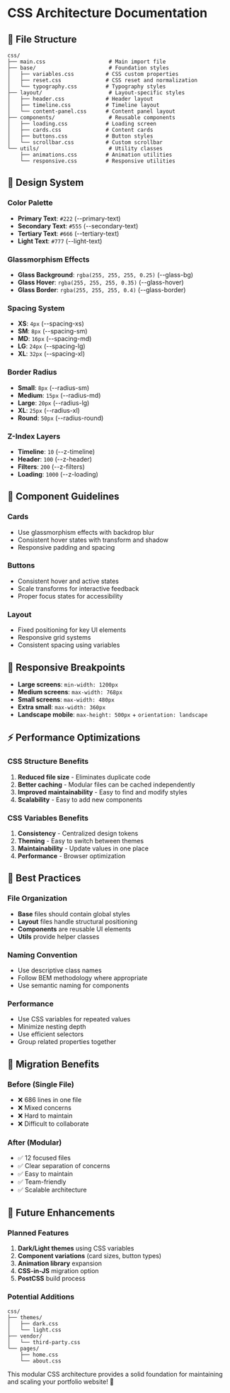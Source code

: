 # CSS Architecture Documentation

## 📁 File Structure

```
css/
├── main.css                    # Main import file
├── base/                       # Foundation styles
│   ├── variables.css          # CSS custom properties
│   ├── reset.css              # CSS reset and normalization
│   └── typography.css         # Typography styles
├── layout/                     # Layout-specific styles
│   ├── header.css             # Header layout
│   ├── timeline.css           # Timeline layout
│   └── content-panel.css      # Content panel layout
├── components/                 # Reusable components
│   ├── loading.css            # Loading screen
│   ├── cards.css              # Content cards
│   ├── buttons.css            # Button styles
│   └── scrollbar.css          # Custom scrollbar
└── utils/                      # Utility classes
    ├── animations.css         # Animation utilities
    └── responsive.css         # Responsive utilities
```

## 🎨 Design System

### Color Palette
- **Primary Text**: `#222` (--primary-text)
- **Secondary Text**: `#555` (--secondary-text)
- **Tertiary Text**: `#666` (--tertiary-text)
- **Light Text**: `#777` (--light-text)

### Glassmorphism Effects
- **Glass Background**: `rgba(255, 255, 255, 0.25)` (--glass-bg)
- **Glass Hover**: `rgba(255, 255, 255, 0.35)` (--glass-hover)
- **Glass Border**: `rgba(255, 255, 255, 0.4)` (--glass-border)

### Spacing System
- **XS**: `4px` (--spacing-xs)
- **SM**: `8px` (--spacing-sm)
- **MD**: `16px` (--spacing-md)
- **LG**: `24px` (--spacing-lg)
- **XL**: `32px` (--spacing-xl)

### Border Radius
- **Small**: `8px` (--radius-sm)
- **Medium**: `15px` (--radius-md)
- **Large**: `20px` (--radius-lg)
- **XL**: `25px` (--radius-xl)
- **Round**: `50px` (--radius-round)

### Z-Index Layers
- **Timeline**: `10` (--z-timeline)
- **Header**: `100` (--z-header)
- **Filters**: `200` (--z-filters)
- **Loading**: `1000` (--z-loading)

## 🔧 Component Guidelines

### Cards
- Use glassmorphism effects with backdrop blur
- Consistent hover states with transform and shadow
- Responsive padding and spacing

### Buttons
- Consistent hover and active states
- Scale transforms for interactive feedback
- Proper focus states for accessibility

### Layout
- Fixed positioning for key UI elements
- Responsive grid systems
- Consistent spacing using variables

## 📱 Responsive Breakpoints

- **Large screens**: `min-width: 1200px`
- **Medium screens**: `max-width: 768px`
- **Small screens**: `max-width: 480px`
- **Extra small**: `max-width: 360px`
- **Landscape mobile**: `max-height: 500px` + `orientation: landscape`

## ⚡ Performance Optimizations

### CSS Structure Benefits
1. **Reduced file size** - Eliminates duplicate code
2. **Better caching** - Modular files can be cached independently
3. **Improved maintainability** - Easy to find and modify styles
4. **Scalability** - Easy to add new components

### CSS Variables Benefits
1. **Consistency** - Centralized design tokens
2. **Theming** - Easy to switch between themes
3. **Maintainability** - Update values in one place
4. **Performance** - Browser optimization

## 🎯 Best Practices

### File Organization
- **Base** files should contain global styles
- **Layout** files handle structural positioning
- **Components** are reusable UI elements
- **Utils** provide helper classes

### Naming Convention
- Use descriptive class names
- Follow BEM methodology where appropriate
- Use semantic naming for components

### Performance
- Use CSS variables for repeated values
- Minimize nesting depth
- Use efficient selectors
- Group related properties together

## 🔄 Migration Benefits

### Before (Single File)
- ❌ 686 lines in one file
- ❌ Mixed concerns
- ❌ Hard to maintain
- ❌ Difficult to collaborate

### After (Modular)
- ✅ 12 focused files
- ✅ Clear separation of concerns
- ✅ Easy to maintain
- ✅ Team-friendly
- ✅ Scalable architecture

## 📝 Future Enhancements

### Planned Features
1. **Dark/Light themes** using CSS variables
2. **Component variations** (card sizes, button types)
3. **Animation library** expansion
4. **CSS-in-JS** migration option
5. **PostCSS** build process

### Potential Additions
```
css/
├── themes/
│   ├── dark.css
│   └── light.css
├── vendor/
│   └── third-party.css
└── pages/
    ├── home.css
    └── about.css
```

This modular CSS architecture provides a solid foundation for maintaining and scaling your portfolio website! 🚀
